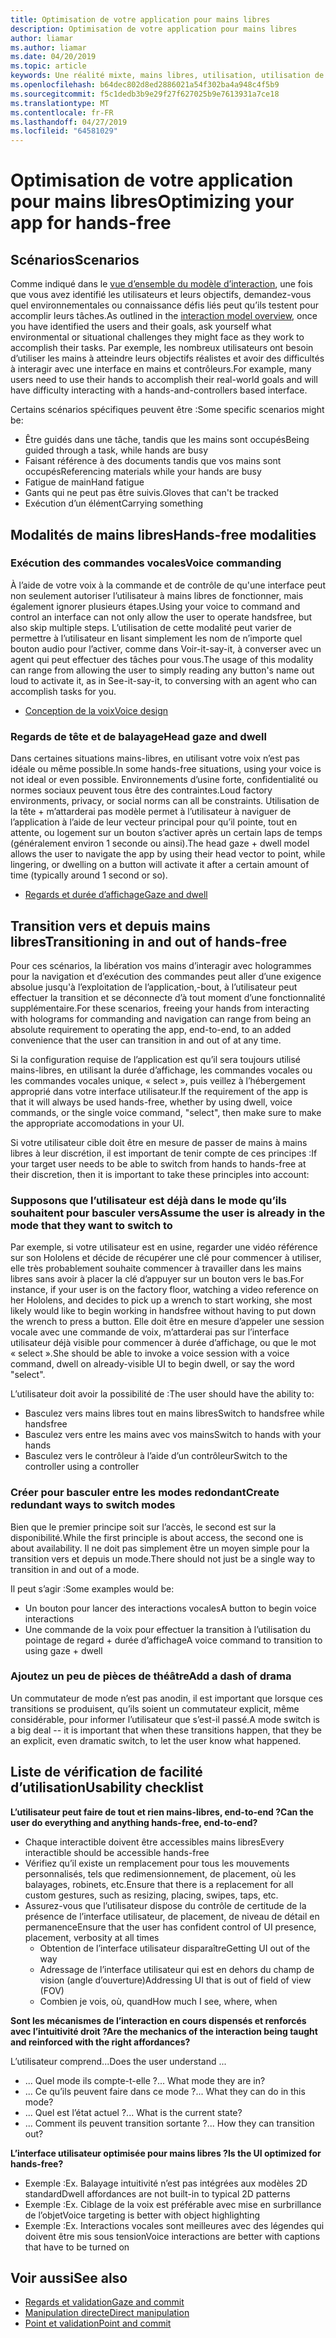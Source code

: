 ```yaml
---
title: Optimisation de votre application pour mains libres
description: Optimisation de votre application pour mains libres
author: liamar
ms.author: liamar
ms.date: 04/20/2019
ms.topic: article
keywords: Une réalité mixte, mains libres, utilisation, utilisation de ciblage, interaction, conception
ms.openlocfilehash: b64dec802d8ed2886021a54f302ba4a948c4f5b9
ms.sourcegitcommit: f5c1dedb3b9e29f27f627025b9e7613931a7ce18
ms.translationtype: MT
ms.contentlocale: fr-FR
ms.lasthandoff: 04/27/2019
ms.locfileid: "64581029"
---
```

# <a name="optimizing-your-app-for-hands-free"></a><span data-ttu-id="b51c0-104">Optimisation de votre application pour mains libres</span><span class="sxs-lookup"><span data-stu-id="b51c0-104">Optimizing your app for hands-free</span></span>



## <a name="scenarios"></a><span data-ttu-id="b51c0-105">Scénarios</span><span class="sxs-lookup"><span data-stu-id="b51c0-105">Scenarios</span></span>

<span data-ttu-id="b51c0-106">Comme indiqué dans le [vue d’ensemble du modèle d’interaction](interaction-fundamentals.md), une fois que vous avez identifié les utilisateurs et leurs objectifs, demandez-vous quel environnementales ou connaissance défis liés peut qu’ils testent pour accomplir leurs tâches.</span><span class="sxs-lookup"><span data-stu-id="b51c0-106">As outlined in the [interaction model overview](interaction-fundamentals.md), once you have identified the users and their goals, ask yourself what environmental or situational challenges they might face as they work to accomplish their tasks.</span></span> <span data-ttu-id="b51c0-107">Par exemple, les nombreux utilisateurs ont besoin d’utiliser les mains à atteindre leurs objectifs réalistes et avoir des difficultés à interagir avec une interface en mains et contrôleurs.</span><span class="sxs-lookup"><span data-stu-id="b51c0-107">For example, many users need to use their hands to accomplish their real-world goals and will have difficulty interacting with a hands-and-controllers based interface.</span></span> 

<span data-ttu-id="b51c0-108">Certains scénarios spécifiques peuvent être :</span><span class="sxs-lookup"><span data-stu-id="b51c0-108">Some specific scenarios might be:</span></span> 
* <span data-ttu-id="b51c0-109">Être guidés dans une tâche, tandis que les mains sont occupés</span><span class="sxs-lookup"><span data-stu-id="b51c0-109">Being guided through a task, while hands are busy</span></span>
* <span data-ttu-id="b51c0-110">Faisant référence à des documents tandis que vos mains sont occupés</span><span class="sxs-lookup"><span data-stu-id="b51c0-110">Referencing materials while your hands are busy</span></span>
* <span data-ttu-id="b51c0-111">Fatigue de main</span><span class="sxs-lookup"><span data-stu-id="b51c0-111">Hand fatigue</span></span>
* <span data-ttu-id="b51c0-112">Gants qui ne peut pas être suivis.</span><span class="sxs-lookup"><span data-stu-id="b51c0-112">Gloves that can't be tracked</span></span>
* <span data-ttu-id="b51c0-113">Exécution d’un élément</span><span class="sxs-lookup"><span data-stu-id="b51c0-113">Carrying something</span></span>


## <a name="hands-free-modalities"></a><span data-ttu-id="b51c0-114">Modalités de mains libres</span><span class="sxs-lookup"><span data-stu-id="b51c0-114">Hands-free modalities</span></span>

### <a name="voice-commanding"></a><span data-ttu-id="b51c0-115">Exécution des commandes vocales</span><span class="sxs-lookup"><span data-stu-id="b51c0-115">Voice commanding</span></span>

<span data-ttu-id="b51c0-116">À l’aide de votre voix à la commande et de contrôle de qu'une interface peut non seulement autoriser l’utilisateur à mains libres de fonctionner, mais également ignorer plusieurs étapes.</span><span class="sxs-lookup"><span data-stu-id="b51c0-116">Using your voice to command and control an interface can not only allow the user to operate handsfree, but also skip multiple steps.</span></span> <span data-ttu-id="b51c0-117">L’utilisation de cette modalité peut varier de permettre à l’utilisateur en lisant simplement les nom de n’importe quel bouton audio pour l’activer, comme dans Voir-it-say-it, à converser avec un agent qui peut effectuer des tâches pour vous.</span><span class="sxs-lookup"><span data-stu-id="b51c0-117">The usage of this modality can range from allowing the user to simply reading any button's name out loud to activate it, as in See-it-say-it, to conversing with an agent who can accomplish tasks for you.</span></span>

* [<span data-ttu-id="b51c0-118">Conception de la voix</span><span class="sxs-lookup"><span data-stu-id="b51c0-118">Voice design</span></span>](voice-design.md)


### <a name="head-gaze-and-dwell"></a><span data-ttu-id="b51c0-119">Regards de tête et de balayage</span><span class="sxs-lookup"><span data-stu-id="b51c0-119">Head gaze and dwell</span></span>

<span data-ttu-id="b51c0-120">Dans certaines situations mains-libres, en utilisant votre voix n’est pas idéale ou même possible.</span><span class="sxs-lookup"><span data-stu-id="b51c0-120">In some hands-free situations, using your voice is not ideal or even possible.</span></span> <span data-ttu-id="b51c0-121">Environnements d’usine forte, confidentialité ou normes sociaux peuvent tous être des contraintes.</span><span class="sxs-lookup"><span data-stu-id="b51c0-121">Loud factory environments, privacy, or social norms can all be constraints.</span></span> <span data-ttu-id="b51c0-122">Utilisation de la tête + m’attarderai pas modèle permet à l’utilisateur à naviguer de l’application à l’aide de leur vecteur principal pour qu’il pointe, tout en attente, ou logement sur un bouton s’activer après un certain laps de temps (généralement environ 1 seconde ou ainsi).</span><span class="sxs-lookup"><span data-stu-id="b51c0-122">The head gaze + dwell model allows the user to navigate the app by using their head vector to point, while lingering, or dwelling on a button will activate it after a certain amount of time (typically around 1 second or so).</span></span> 

* [<span data-ttu-id="b51c0-123">Regards et durée d’affichage</span><span class="sxs-lookup"><span data-stu-id="b51c0-123">Gaze and dwell</span></span>](gaze-and-dwell.md)

## <a name="transitioning-in-and-out-of-hands-free"></a><span data-ttu-id="b51c0-124">Transition vers et depuis mains libres</span><span class="sxs-lookup"><span data-stu-id="b51c0-124">Transitioning in and out of hands-free</span></span>

<span data-ttu-id="b51c0-125">Pour ces scénarios, la libération vos mains d’interagir avec hologrammes pour la navigation et d’exécution des commandes peut aller d’une exigence absolue jusqu'à l’exploitation de l’application,-bout, à l’utilisateur peut effectuer la transition et se déconnecte d’à tout moment d’une fonctionnalité supplémentaire.</span><span class="sxs-lookup"><span data-stu-id="b51c0-125">For these scenarios, freeing your hands from interacting with holograms for commanding and navigation can range from being an absolute requirement to operating the app, end-to-end, to an added convenience that the user can transition in and out of at any time.</span></span> 

<span data-ttu-id="b51c0-126">Si la configuration requise de l’application est qu’il sera toujours utilisé mains-libres, en utilisant la durée d’affichage, les commandes vocales ou les commandes vocales unique, « select », puis veillez à l’hébergement approprié dans votre interface utilisateur.</span><span class="sxs-lookup"><span data-stu-id="b51c0-126">If the requirement of the app is that it will always be used hands-free, whether by using dwell, voice commands, or the single voice command, "select", then make sure to make the appropriate accomodations in your UI.</span></span> 

<span data-ttu-id="b51c0-127">Si votre utilisateur cible doit être en mesure de passer de mains à mains libres à leur discrétion, il est important de tenir compte de ces principes :</span><span class="sxs-lookup"><span data-stu-id="b51c0-127">If your target user needs to be able to switch from hands to hands-free at their discretion, then it is important to take these principles into account:</span></span>

### <a name="assume-the-user-is-already-in-the-mode-that-they-want-to-switch-to"></a><span data-ttu-id="b51c0-128">Supposons que l’utilisateur est déjà dans le mode qu’ils souhaitent pour basculer vers</span><span class="sxs-lookup"><span data-stu-id="b51c0-128">Assume the user is already in the mode that they want to switch to</span></span>
<span data-ttu-id="b51c0-129">Par exemple, si votre utilisateur est en usine, regarder une vidéo référence sur son Hololens et décide de récupérer une clé pour commencer à utiliser, elle très probablement souhaite commencer à travailler dans les mains libres sans avoir à placer la clé d’appuyer sur un bouton vers le bas.</span><span class="sxs-lookup"><span data-stu-id="b51c0-129">For instance, if your user is on the factory floor, watching a video reference on her Hololens, and decides to pick up a wrench to start working, she most likely would like to begin working in handsfree without having to put down the wrench to press a button.</span></span> <span data-ttu-id="b51c0-130">Elle doit être en mesure d’appeler une session vocale avec une commande de voix, m’attarderai pas sur l’interface utilisateur déjà visible pour commencer à durée d’affichage, ou que le mot « select ».</span><span class="sxs-lookup"><span data-stu-id="b51c0-130">She should be able to invoke a voice session with a voice command, dwell on already-visible UI to begin dwell, or say the word "select".</span></span>

<span data-ttu-id="b51c0-131">L’utilisateur doit avoir la possibilité de :</span><span class="sxs-lookup"><span data-stu-id="b51c0-131">The user should have the ability to:</span></span> 
* <span data-ttu-id="b51c0-132">Basculez vers mains libres tout en mains libres</span><span class="sxs-lookup"><span data-stu-id="b51c0-132">Switch to handsfree while handsfree</span></span>
* <span data-ttu-id="b51c0-133">Basculez vers entre les mains avec vos mains</span><span class="sxs-lookup"><span data-stu-id="b51c0-133">Switch to hands with your hands</span></span>
* <span data-ttu-id="b51c0-134">Basculez vers le contrôleur à l’aide d’un contrôleur</span><span class="sxs-lookup"><span data-stu-id="b51c0-134">Switch to the controller using a controller</span></span> 

### <a name="create-redundant-ways-to-switch-modes"></a><span data-ttu-id="b51c0-135">Créer pour basculer entre les modes redondant</span><span class="sxs-lookup"><span data-stu-id="b51c0-135">Create redundant ways to switch modes</span></span>
<span data-ttu-id="b51c0-136">Bien que le premier principe soit sur l’accès, le second est sur la disponibilité.</span><span class="sxs-lookup"><span data-stu-id="b51c0-136">While the first principle is about access, the second one is about availability.</span></span> <span data-ttu-id="b51c0-137">Il ne doit pas simplement être un moyen simple pour la transition vers et depuis un mode.</span><span class="sxs-lookup"><span data-stu-id="b51c0-137">There should not just be a single way to transition in and out of a mode.</span></span> 

<span data-ttu-id="b51c0-138">Il peut s’agir :</span><span class="sxs-lookup"><span data-stu-id="b51c0-138">Some examples would be:</span></span> 
* <span data-ttu-id="b51c0-139">Un bouton pour lancer des interactions vocales</span><span class="sxs-lookup"><span data-stu-id="b51c0-139">A button to begin voice interactions</span></span>
* <span data-ttu-id="b51c0-140">Une commande de la voix pour effectuer la transition à l’utilisation du pointage de regard + durée d’affichage</span><span class="sxs-lookup"><span data-stu-id="b51c0-140">A voice command to transition to using gaze + dwell</span></span>

### <a name="add-a-dash-of-drama"></a><span data-ttu-id="b51c0-141">Ajoutez un peu de pièces de théâtre</span><span class="sxs-lookup"><span data-stu-id="b51c0-141">Add a dash of drama</span></span>
<span data-ttu-id="b51c0-142">Un commutateur de mode n’est pas anodin, il est important que lorsque ces transitions se produisent, qu’ils soient un commutateur explicit, même considérable, pour informer l’utilisateur que s’est-il passé.</span><span class="sxs-lookup"><span data-stu-id="b51c0-142">A mode switch is a big deal -- it is important that when these transitions happen, that they be an explicit, even dramatic switch, to let the user know what happened.</span></span> 


## <a name="usability-checklist"></a><span data-ttu-id="b51c0-143">Liste de vérification de facilité d’utilisation</span><span class="sxs-lookup"><span data-stu-id="b51c0-143">Usability checklist</span></span>

<span data-ttu-id="b51c0-144">**L’utilisateur peut faire de tout et rien mains-libres, end-to-end ?**</span><span class="sxs-lookup"><span data-stu-id="b51c0-144">**Can the user do everything and anything hands-free, end-to-end?**</span></span>
* <span data-ttu-id="b51c0-145">Chaque interactible doivent être accessibles mains libres</span><span class="sxs-lookup"><span data-stu-id="b51c0-145">Every interactible should be accessible hands-free</span></span>
* <span data-ttu-id="b51c0-146">Vérifiez qu’il existe un remplacement pour tous les mouvements personnalisés, tels que redimensionnement, de placement, où les balayages, robinets, etc.</span><span class="sxs-lookup"><span data-stu-id="b51c0-146">Ensure that there is a replacement for all custom gestures, such as resizing, placing, swipes, taps, etc.</span></span>
* <span data-ttu-id="b51c0-147">Assurez-vous que l’utilisateur dispose du contrôle de certitude de la présence de l’interface utilisateur, de placement, de niveau de détail en permanence</span><span class="sxs-lookup"><span data-stu-id="b51c0-147">Ensure that the user has confident control of UI presence, placement, verbosity at all times</span></span>
    * <span data-ttu-id="b51c0-148">Obtention de l’interface utilisateur disparaître</span><span class="sxs-lookup"><span data-stu-id="b51c0-148">Getting UI out of the way</span></span>
    * <span data-ttu-id="b51c0-149">Adressage de l’interface utilisateur qui est en dehors du champ de vision (angle d’ouverture)</span><span class="sxs-lookup"><span data-stu-id="b51c0-149">Addressing UI that is out of field of view (FOV)</span></span>
    * <span data-ttu-id="b51c0-150">Combien je vois, où, quand</span><span class="sxs-lookup"><span data-stu-id="b51c0-150">How much I see, where, when</span></span>

<span data-ttu-id="b51c0-151">**Sont les mécanismes de l’interaction en cours dispensés et renforcés avec l’intuitivité droit ?**</span><span class="sxs-lookup"><span data-stu-id="b51c0-151">**Are the mechanics of the interaction being taught and reinforced with the right affordances?**</span></span>

<span data-ttu-id="b51c0-152">L’utilisateur comprend...</span><span class="sxs-lookup"><span data-stu-id="b51c0-152">Does the user understand ...</span></span>
* <span data-ttu-id="b51c0-153">... Quel mode ils compte-t-elle ?</span><span class="sxs-lookup"><span data-stu-id="b51c0-153">... What mode they are in?</span></span>
* <span data-ttu-id="b51c0-154">... Ce qu’ils peuvent faire dans ce mode ?</span><span class="sxs-lookup"><span data-stu-id="b51c0-154">... What they can do in this mode?</span></span>
* <span data-ttu-id="b51c0-155">... Quel est l’état actuel ?</span><span class="sxs-lookup"><span data-stu-id="b51c0-155">... What is the current state?</span></span>
* <span data-ttu-id="b51c0-156">... Comment ils peuvent transition sortante ?</span><span class="sxs-lookup"><span data-stu-id="b51c0-156">... How they can transition out?</span></span>
    
<span data-ttu-id="b51c0-157">**L’interface utilisateur optimisée pour mains libres ?**</span><span class="sxs-lookup"><span data-stu-id="b51c0-157">**Is the UI optimized for hands-free?**</span></span>   

* <span data-ttu-id="b51c0-158">Exemple :</span><span class="sxs-lookup"><span data-stu-id="b51c0-158">Ex.</span></span> <span data-ttu-id="b51c0-159">Balayage intuitivité n’est pas intégrées aux modèles 2D standard</span><span class="sxs-lookup"><span data-stu-id="b51c0-159">Dwell affordances are not built-in to typical 2D patterns</span></span>
* <span data-ttu-id="b51c0-160">Exemple :</span><span class="sxs-lookup"><span data-stu-id="b51c0-160">Ex.</span></span> <span data-ttu-id="b51c0-161">Ciblage de la voix est préférable avec mise en surbrillance de l’objet</span><span class="sxs-lookup"><span data-stu-id="b51c0-161">Voice targeting is better with object highlighting</span></span>
* <span data-ttu-id="b51c0-162">Exemple :</span><span class="sxs-lookup"><span data-stu-id="b51c0-162">Ex.</span></span> <span data-ttu-id="b51c0-163">Interactions vocales sont meilleures avec des légendes qui doivent être mis sous tension</span><span class="sxs-lookup"><span data-stu-id="b51c0-163">Voice interactions are better with captions that have to be turned on</span></span>


## <a name="see-also"></a><span data-ttu-id="b51c0-164">Voir aussi</span><span class="sxs-lookup"><span data-stu-id="b51c0-164">See also</span></span>
* [<span data-ttu-id="b51c0-165">Regards et validation</span><span class="sxs-lookup"><span data-stu-id="b51c0-165">Gaze and commit</span></span>](gaze-and-commit.md)
* [<span data-ttu-id="b51c0-166">Manipulation directe</span><span class="sxs-lookup"><span data-stu-id="b51c0-166">Direct manipulation</span></span>](direct-manipulation.md)
* [<span data-ttu-id="b51c0-167">Point et validation</span><span class="sxs-lookup"><span data-stu-id="b51c0-167">Point and commit</span></span>](point-and-commit.md)

